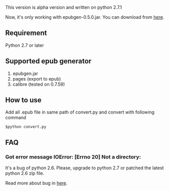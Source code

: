 This version is alpha version and written on python 2.7.1

Now, it's only working with epubgen-0.5.0.jar. You can download from [here](http://code.google.com/p/epub-tools/downloads/detail?name=epubgen-0.5.0.jar&can=2 "epubgen").

Requirement
-----------
Python 2.7 or later

Supported epub generator
----------------------
1. epubgen.jar
2. pages (export to epub)
3. calibre (tested on 0.7.59)

How to use
----------

Add all .epub file in same path of convert.py and convert with following command

	$python convert.py

FAQ
---

### Got error message IOError: [Errno 20] Not a directory:

It's a bug of python 2.6. Please, upgrade to python 2.7 or patched the latest python 2.6 zip file.

Read more about bug in [here](http://stackoverflow.com/questions/2928373/extracting-a-app-from-a-zip-file-in-python-using-zipfile/2935330#2935330 "").
